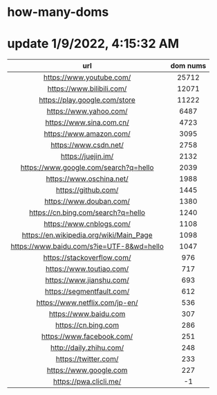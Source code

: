 # how-many-doms

# update 1/9/2022, 4:15:32 AM

url | dom nums
:-: | :-:
https://www.youtube.com/ | 25712
https://www.bilibili.com/ | 12071
https://play.google.com/store | 11222
https://www.yahoo.com/ | 6487
https://www.sina.com.cn/ | 4723
https://www.amazon.com/ | 3095
https://www.csdn.net/ | 2758
https://juejin.im/ | 2132
https://www.google.com/search?q=hello | 2039
https://www.oschina.net/ | 1988
https://github.com/ | 1445
https://www.douban.com/ | 1380
https://cn.bing.com/search?q=hello | 1240
https://www.cnblogs.com/ | 1108
https://en.wikipedia.org/wiki/Main_Page | 1098
https://www.baidu.com/s?ie=UTF-8&wd=hello | 1047
https://stackoverflow.com/ | 976
https://www.toutiao.com/ | 717
https://www.jianshu.com/ | 693
https://segmentfault.com/ | 612
https://www.netflix.com/jp-en/ | 536
https://www.baidu.com | 307
https://cn.bing.com | 286
https://www.facebook.com/ | 251
http://daily.zhihu.com/ | 248
https://twitter.com/ | 233
https://www.google.com | 227
https://pwa.clicli.me/ | -1
